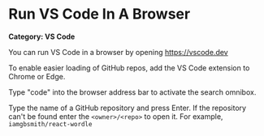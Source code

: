# Run VS Code In A Browser

__Category: VS Code__

You can run VS Code in a browser by opening https://vscode.dev

To enable easier loading of GitHub repos, add the VS Code extension to Chrome or Edge.

Type "code" into the browser address bar to activate the search omnibox.

Type the name of a GitHub repository and press Enter. If the repository can't be found enter the `<owner>/<repo>` to open it. For example, `iamgbsmith/react-wordle`
